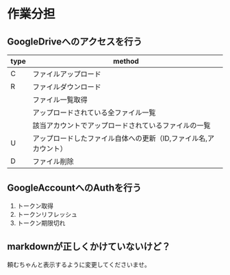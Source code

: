 作業分担
=========

## GoogleDriveへのアクセスを行う

type    |    method
--------|----------
C       | ファイルアップロード
R       | ファイルダウンロード
       | ファイル一覧取得
       | アップロードされている全ファイル一覧
       | 該当アカウントでアップロードされているファイルの一覧
U       | アップロードしたファイル自体への更新（ID,ファイル名,アカウント）
D       | ファイル削除

## GoogleAccountへのAuthを行う

1. トークン取得
2. トークンリフレッシュ
3. トークン期限切れ

## markdownが正しくかけていないけど？

頼むちゃんと表示するように変更してくださいませ。
